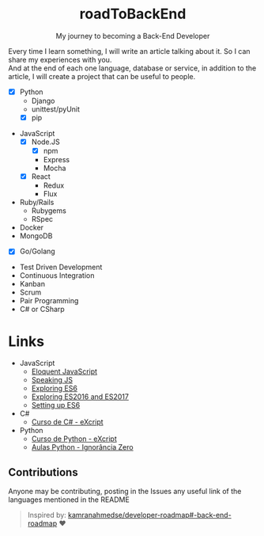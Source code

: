 <h1 align="center">
  <br>
   	roadToBackEnd
  <br>
</h1>
<p align="center">My journey to becoming a Back-End Developer</p>
Every time I learn something, I will write an article talking about it. So I can share my experiences with you.
<br>
And at the end of each one language, database or service, in addition to the article, I will create a project that can be useful to people.

* [x] Python
	*  Django
	*  unittest/pyUnit
	* [x] pip
*  JavaScript
	* [x] Node.JS
		* [x] npm
		*  Express
		*  Mocha
	* [x] React
		*  Redux
		*  Flux
*  Ruby/Rails
	*  Rubygems
	*  RSpec
*  Docker
*  MongoDB
* [x] Go/Golang
*  Test Driven Development
*  Continuous Integration
*  Kanban
*  Scrum
*  Pair Programming
*  C# or CSharp

# Links
* JavaScript
 	- [Eloquent JavaScript](http://braziljs.github.io/eloquente-javascript)
	- [Speaking JS](http://speakingjs.com/es5/index.html)
 	- [Exploring ES6](http://exploringjs.com/es6/index.html)
 	- [Exploring ES2016 and ES2017](http://exploringjs.com/es2016-es2017/)
 	- [Setting up ES6](https://leanpub.com/setting-up-es6/read)
* C#
 	- [Curso de C# - eXcript](https://www.youtube.com/watch?v=9Uh0ynDB6ko&list=PLesCEcYj003SFffgnOcITHnCJavMf0ArD)
* Python
    - [Curso de Python - eXcript](https://www.youtube.com/watch?v=j94IGZmwtYI&list=PLesCEcYj003QxPQ4vTXkt22-E11aQvoVj)
    - [Aulas Python - Ignorância Zero](https://www.youtube.com/watch?v=lJjR906426o&list=PLfCKf0-awunOu2WyLe2pSD2fXUo795xRe)

## Contributions
Anyone may be contributing, posting in the Issues any useful link of the languages mentioned in the README

> Inspired by: [kamranahmedse/developer-roadmap#-back-end-roadmap](https://github.com/kamranahmedse/developer-roadmap#-back-end-roadmap) :heart:
